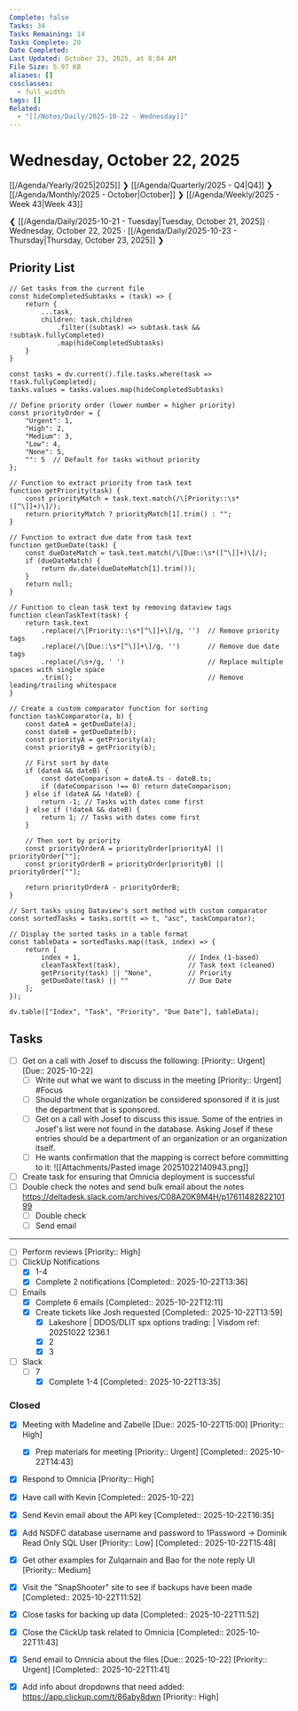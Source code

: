 ```yaml
---
Complete: false
Tasks: 34
Tasks Remaining: 14
Tasks Complete: 20
Date Completed:
Last Updated: October 23, 2025, at 8:04 AM
File Size: 5.97 KB
aliases: []
cssclasses:
  - full_width
tags: []
Related:
  - "[[/Notes/Daily/2025-10-22 - Wednesday]]"
---
```

# Wednesday, October 22, 2025

[[/Agenda/Yearly/2025|2025]] ❯ [[/Agenda/Quarterly/2025 - Q4|Q4]] ❯ [[/Agenda/Monthly/2025 - October|October]] ❯ [[/Agenda/Weekly/2025 - Week 43|Week 43]]

❮ [[/Agenda/Daily/2025-10-21 - Tuesday|Tuesday, October 21, 2025]] · Wednesday, October 22, 2025 · [[/Agenda/Daily/2025-10-23 - Thursday|Thursday, October 23, 2025]] ❯

## Priority List

```dataviewjs
// Get tasks from the current file
const hideCompletedSubtasks = (task) => {
    return {
        ...task,
        children: task.children
            .filter((subtask) => subtask.task && !subtask.fullyCompleted)
            .map(hideCompletedSubtasks)
    }
}

const tasks = dv.current().file.tasks.where(task => !task.fullyCompleted);
tasks.values = tasks.values.map(hideCompletedSubtasks)

// Define priority order (lower number = higher priority)
const priorityOrder = {
    "Urgent": 1,
    "High": 2,
    "Medium": 3,
    "Low": 4,
    "None": 5,
    "": 5  // Default for tasks without priority
};

// Function to extract priority from task text
function getPriority(task) {
    const priorityMatch = task.text.match(/\[Priority::\s*([^\]]+)\]/);
    return priorityMatch ? priorityMatch[1].trim() : "";
}

// Function to extract due date from task text
function getDueDate(task) {
    const dueDateMatch = task.text.match(/\[Due::\s*([^\]]+)\]/);
    if (dueDateMatch) {
        return dv.date(dueDateMatch[1].trim());
    }
    return null;
}

// Function to clean task text by removing dataview tags
function cleanTaskText(task) {
    return task.text
        .replace(/\[Priority::\s*[^\]]+\]/g, '')  // Remove priority tags
        .replace(/\[Due::\s*[^\]]+\]/g, '')       // Remove due date tags
        .replace(/\s+/g, ' ')                     // Replace multiple spaces with single space
        .trim();                                  // Remove leading/trailing whitespace
}

// Create a custom comparator function for sorting
function taskComparator(a, b) {
    const dateA = getDueDate(a);
    const dateB = getDueDate(b);
    const priorityA = getPriority(a);
    const priorityB = getPriority(b);
    
    // First sort by date
    if (dateA && dateB) {
        const dateComparison = dateA.ts - dateB.ts;
        if (dateComparison !== 0) return dateComparison;
    } else if (dateA && !dateB) {
        return -1; // Tasks with dates come first
    } else if (!dateA && dateB) {
        return 1; // Tasks with dates come first
    }
    
    // Then sort by priority
    const priorityOrderA = priorityOrder[priorityA] || priorityOrder[""];
    const priorityOrderB = priorityOrder[priorityB] || priorityOrder[""];
    
    return priorityOrderA - priorityOrderB;
}

// Sort tasks using Dataview's sort method with custom comparator
const sortedTasks = tasks.sort(t => t, "asc", taskComparator);

// Display the sorted tasks in a table format
const tableData = sortedTasks.map((task, index) => {
    return [
        index + 1,                           // Index (1-based)
        cleanTaskText(task),                 // Task text (cleaned)
        getPriority(task) || "None",         // Priority
        getDueDate(task) || ""               // Due Date
    ];
});

dv.table(["Index", "Task", "Priority", "Due Date"], tableData);
```

## Tasks

- [ ] Get on a call with Josef to discuss the following: [Priority:: Urgent] [Due:: 2025-10-22]
    - [ ] Write out what we want to discuss in the meeting [Priority:: Urgent] #Focus 
    - [ ] Should the whole organization be considered sponsored if it is just the department that is sponsored.
    - [ ] Get on a call with Josef to discuss this issue. Some of the entries in Josef's list were not found in the database. Asking Josef if these entries should be a department of an organization or an organization itself.
    - [ ] He wants confirmation that the mapping is correct before committing to it: ![[Attachments/Pasted image 20251022140943.png]]
- [ ] Create task for ensuring that Omnicia deployment is successful
- [ ] Double check the notes and send bulk email about the notes https://deltadesk.slack.com/archives/C08A20K9M4H/p1761148282210199
    - [ ] Double check
    - [ ] Send email

---

- [ ] Perform reviews [Priority:: High]
- [ ] ClickUp Notifications
    - [x] 1-4
    - [x] Complete 2 notifications [Completed:: 2025-10-22T13:36]
- [ ] Emails
    - [x] Complete 6 emails [Completed:: 2025-10-22T12:11]
    - [x] Create tickets like Josh requested [Completed:: 2025-10-22T13:59]
        - [x] Lakeshore | DDOS/DLIT spx options trading: | Visdom ref: 20251022 1236.1
        - [x] 2
        - [x] 3
- [ ] Slack
    - [ ] 7
        - [x] Complete 1-4 [Completed:: 2025-10-22T13:35]

### Closed

- [x] Meeting with Madeline and Zabelle [Due:: 2025-10-22T15:00] [Priority:: High]
    - [x] Prep materials for meeting  [Priority:: Urgent] [Completed:: 2025-10-22T14:43]
- [x] Respond to Omnicia [Priority:: High]
- [x] Have call with Kevin [Completed:: 2025-10-22]
- [x] Send Kevin email about the API key [Completed:: 2025-10-22T16:35]
- [x] Add NSDFC database username and password to 1Password -> Dominik Read Only SQL User [Priority:: Low] [Completed:: 2025-10-22T15:48]
- [x] Get other examples for Zulqarnain and Bao for the note reply UI [Priority:: Medium] 
- [x] Visit the "SnapShooter" site to see if backups have been made [Completed:: 2025-10-22T11:52]
- [x] Close tasks for backing up data [Completed:: 2025-10-22T11:52]
- [x] Close the ClickUp task related to Omnicia [Completed:: 2025-10-22T11:43]
- [x] Send email to Omnicia about the files [Due:: 2025-10-22] [Priority:: Urgent] [Completed:: 2025-10-22T11:41]

- [x] Add info about dropdowns that need added: https://app.clickup.com/t/86aby8dwn [Priority:: High]
